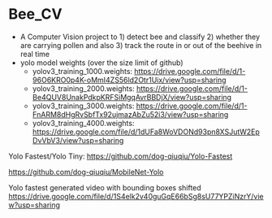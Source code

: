 # Bee_CV
- A Computer Vision project to 1) detect bee and classify 2) whether they are carrying pollen and also 3) track the route in or out of the beehive in real time
- yolo model weights (over the size limit of github)
    - yolov3_training_1000.weights: https://drive.google.com/file/d/1-96O6KRO0p4K-oMmI4ZS56ld2Otr1Uix/view?usp=sharing
    - yolov3_training_2000.weights: https://drive.google.com/file/d/1-Be4QUV8UnakPdkpKRFSiMgqAvrBBDjX/view?usp=sharing
    - yolov3_training_3000.weights: https://drive.google.com/file/d/1-FnARM8dHgRvSbfTx92ujmazAbZu52i3/view?usp=sharing
    - yolov3_training_4000.weights: https://drive.google.com/file/d/1dUFa8WoVDONd93pn8XSJutW2EpDvVbV3/view?usp=sharing

Yolo Fastest/Yolo Tiny: https://github.com/dog-qiuqiu/Yolo-Fastest

https://github.com/dog-qiuqiu/MobileNet-Yolo


Yolo fastest generated video with bounding boxes shifted 
https://drive.google.com/file/d/1S4elk2v40guGqE66bSg8sU77YPZiNzrY/view?usp=sharing

